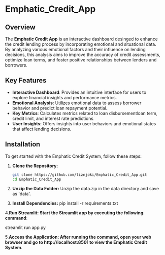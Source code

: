 # Emphatic_Credit_App


## Overview
The **Emphatic Credit App** is an interactive dashboard desinged to enhance the credit lending process by incorporating emotional and situational data. By analyzing various emotional factors and their influence on lending decisions, this analysis aims to improve the accuracy of credit assessments, optimize loan terms, and foster positive relationships between lenders and borrowers.

## Key Features
- **Interactive Dashboard**: Provides an intuitive interface for users to explore financial insights and performance metrics.
- **Emotional Analysis**: Utilizes emotional data to assess borrower behavior and predict loan repayment potential.
- **Key Metrics**: Calculates metrics related to loan disbursementloan term, credit limit, and interest rate predictions.
- **User Insights**: Offers insights into user behaviors and emotional states that affect lending decisions.

## Installation
To get started with the Emphatic Credit System, follow these steps:

1. **Clone the Repository**:
   ```bash
   git clone https://github.com/liznjoki/Emphatic_Credit_App.git
   cd Emphatic_Credit_App

2. **Unzip the Data Folder:**
   Unzip the data.zip in the data directory and save as 'data'.

   
3. **Install Dependencies:**
pip install -r requirements.txt


4.**Run Streamlit: Start the Streamlit app by executing the following command:**

streamlit run app.py



5.**Access the Application: After running the command, open your web browser and go to http://localhost:8501 to view the Emphatic Credit System.**
